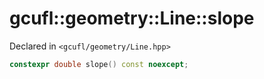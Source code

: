 # gcufl::geometry::Line::slope
Declared in `<gcufl/geometry/Line.hpp>`
```cpp
constexpr double slope() const noexcept;
```
